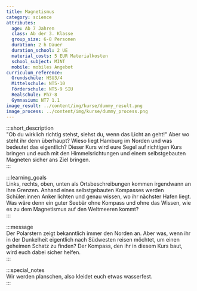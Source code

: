 ```yaml
---
title: Magnetismus
category: science
attributes:
  age: Ab 7 Jahren
  class: Ab der 3. Klasse
  group_size: 6-8 Personen
  duration: 2 h Dauer
  duration_school: 2 UE
  material_costs: 5 EUR Materialkosten
  school_subject: MINT
  mobile: mobiles Angebot
curriculum_reference:
  Grundschule: HSU3/4  
  Mittelschule: NT5-10
  Förderschule: NT5-9 SIU  
  Realschule: Ph7-8
  Gymnasium: NT7 1.1
image_result: ../content/img/kurse/dummy_result.png
image_process: ../content/img/kurse/dummy_process.png
---
```

:::short_description   
"Ob du wirklich richtig stehst, siehst du, wenn das Licht an geht!" Aber wo steht ihr denn überhaupt? Wieso liegt Hamburg im Norden und was bedeutet das eigentlich? Dieser Kurs wird eure Segel auf richtigen Kurs bringen und euch mit den Himmelsrichtungen und einem selbstgebauten Magneten sicher ans Ziel bringen.            
:::

:::learning_goals  
Links, rechts, oben, unten als Ortsbeschreibungen kommen irgendwann an ihre Grenzen. Anhand eines selbstgebauten Kompasses werden Schüler:innen Anker lichten und genau wissen, wo ihr nächster Hafen liegt. Was wäre denn ein guter Seebär ohne Kompass und ohne das Wissen, wie es zu dem Magnetismus auf den Weltmeeren kommt?                        
:::

:::message  
Der Polarstern zeigt bekanntlich immer den Norden an. Aber was, wenn ihr in der Dunkelheit eigentlich nach Südwesten reisen möchtet, um einen geheimen Schatz zu finden? Der Kompass, den ihr in diesem Kurs baut, wird euch dabei sicher helfen.     
:::  

:::special_notes  
Wir werden planschen, also kleidet euch etwas wasserfest.      
:::

